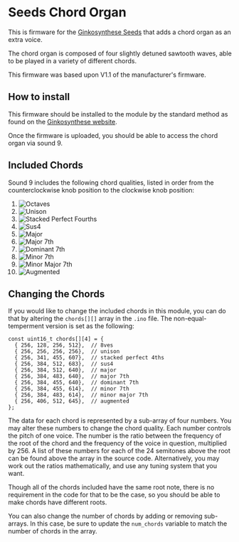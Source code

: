 # Seeds Chord Organ
This is firmware for the [Ginkosynthese Seeds](https://www.ginkosynthese.com/product/1070494/seeds-assembled) that adds a chord organ as an extra voice.

The chord organ is composed of four slightly detuned sawtooth waves, able to be played in a variety of different chords.

This firmware was based upon V1.1 of the manufacturer's firmware.

## How to install

This firmware should be installed to the module by the standard method as found on the [Ginkosynthese website](https://www.ginkosynthese.com/firmware).

Once the firmware is uploaded, you should be able to access the chord organ via sound 9.

## Included Chords

Sound 9 includes the following chord qualities, listed in order from the counterclockwise knob position to the clockwise knob position:

 1. ![Octaves](https://trainzack.github.io/seeds-chord-organ-pages/Ginkosynthese%20Chords%20Diagram-03.png)
 2. ![Unison](https://trainzack.github.io/seeds-chord-organ-pages/Ginkosynthese%20Chords%20Diagram-04.png)
 3. ![Stacked Perfect Fourths](https://trainzack.github.io/seeds-chord-organ-pages/Ginkosynthese%20Chords%20Diagram-05.png)
 4. ![Sus4](https://trainzack.github.io/seeds-chord-organ-pages/Ginkosynthese%20Chords%20Diagram-06.png)
 5. ![Major](https://trainzack.github.io/seeds-chord-organ-pages/Ginkosynthese%20Chords%20Diagram-07.png)
 6. ![Major 7th](https://trainzack.github.io/seeds-chord-organ-pages/Ginkosynthese%20Chords%20Diagram-08.png)
 7. ![Dominant 7th](https://trainzack.github.io/seeds-chord-organ-pages/Ginkosynthese%20Chords%20Diagram-09.png)
 8. ![Minor 7th](https://trainzack.github.io/seeds-chord-organ-pages/Ginkosynthese%20Chords%20Diagram-10.png)
 9. ![Minor Major 7th](https://trainzack.github.io/seeds-chord-organ-pages/Ginkosynthese%20Chords%20Diagram-11.png)
 10. ![Augmented](https://trainzack.github.io/seeds-chord-organ-pages/Ginkosynthese%20Chords%20Diagram-12.png)

## Changing the Chords

If you would like to change the included chords in this module, you can do that by altering the `chords[][]` array in the `.ino` file. The non-equal-temperment version is set as the following:

```
const uint16_t chords[][4] = {
  { 256, 128, 256, 512},  // 8ves
  { 256, 256, 256, 256},  // unison
  { 256, 341, 455, 607},  // stacked perfect 4ths
  { 256, 384, 512, 683},  // sus4
  { 256, 384, 512, 640},  // major
  { 256, 384, 483, 640},  // major 7th
  { 256, 384, 455, 640},  // dominant 7th
  { 256, 384, 455, 614},  // minor 7th
  { 256, 384, 483, 614},  // minor major 7th
  { 256, 406, 512, 645},  // augmented
};
```

The data for each chord is represented by a sub-array of four numbers. You may alter these numbers to change the chord quality.
Each number controls the pitch of one voice. The number is the ratio between the frequency of the root of the chord and the frequency of the voice in question, multiplied by 256.
A list of these numbers for each of the 24 semitones above the root can be found above the array in the source code. Alternatively, you may work out the ratios mathematically, and use any tuning system that you want.

Though all of the chords included have the same root note, there is no requirement in the code for that to be the case, so you should be able to make chords have different roots.

You can also change the number of chords by adding or removing sub-arrays. In this case, be sure to update the `num_chords` variable to match the number of chords in the array.
